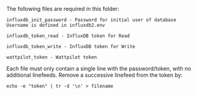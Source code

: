 The following files are required in this folder:

    influxdb_init_password - Password for initial user of database Username is defined in influxdb2.env

    influxdb_token_read - InfluxDB token for Read

    influxdb_token_write - InfluxDB token for Write

    wattpilot_token - Wattpilot token

Each file must only contain a single line with the password/token, 
with no additional linefeeds. Remove a successive linefeed from the token by:

    echo -e "token" | tr -d '\n' > filename